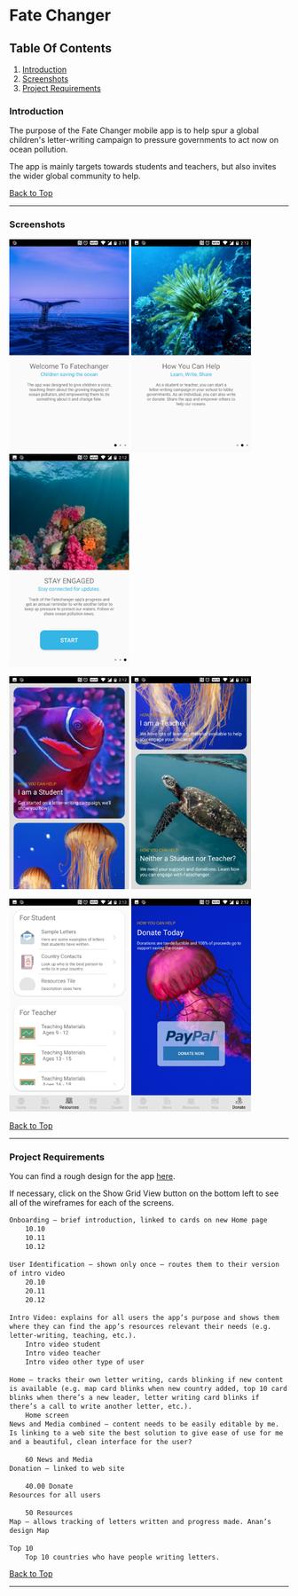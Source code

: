 # Fate Changer

## Table Of Contents
1. [Introduction](#introduction)
2. [Screenshots](#screenshots)
3. [Project Requirements](#project-requirements)

### Introduction

The purpose of the Fate Changer mobile app is to help spur a global children's letter-writing campaign to pressure governments to act now on ocean pollution.

The app is mainly targets towards students and teachers, but also invites the wider global community to help.

[Back to Top](#table-of-contents)

___

### Screenshots

<img src="screenshots/onboarding_1.jpg" width="216"> <img src="screenshots/onboarding_2.jpg" width="216">
<img src="screenshots/onboarding_3.jpg" width="216">

<img src="screenshots/user_id_1.jpg" width="216"> <img src="screenshots/user_id_2.jpg" width="216">

<img src="screenshots/resources.jpg" width="216"> <img src="screenshots/donation.jpg" width="216"> 

[Back to Top](#table-of-contents)


___

### Project Requirements

You can find a rough design for the app [here](https://marvelapp.com/53f9fh3).

If necessary, click on the Show Grid View button on the bottom left to see all of the wireframes for each of the screens.

```
Onboarding – brief introduction, linked to cards on new Home page
    10.10
    10.11
    10.12
    
User Identification – shown only once – routes them to their version of intro video
    20.10
    20.11
    20.12
    
Intro Video: explains for all users the app’s purpose and shows them where they can find the app’s resources relevant their needs (e.g. letter-writing, teaching, etc.).
    Intro video student
    Intro video teacher
    Intro video other type of user
    
Home – tracks their own letter writing, cards blinking if new content is available (e.g. map card blinks when new country added, top 10 card blinks when there’s a new leader, letter writing card blinks if there’s a call to write another letter, etc.).
    Home screen
News and Media combined – content needs to be easily editable by me. Is linking to a web site the best solution to give ease of use for me and a beautiful, clean interface for the user?

    60 News and Media
Donation – linked to web site

    40.00 Donate
Resources for all users

    50 Resources
Map – allows tracking of letters written and progress made. Anan’s design Map

Top 10
    Top 10 countries who have people writing letters.
```
[Back to Top](#table-of-contents)

___

